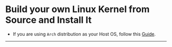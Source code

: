 # Build your own Linux Kernel from Source and Install It

* If you are using `Arch` distribution as your Host OS, follow this [Guide](../Arch/Build_and_install_linux_kernel_from_source_and_uninstall.md). 

---

